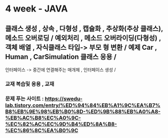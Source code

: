 # 4 week - JAVA
클래스 생성 , 상속 , 다형성 , 캡슐화 , 추상화(추상 클래스),메소드 오버로딩 /
예외처리 , 메소드 오버라이딩(다형성) , 객체 배열 , 자식클래스 타입-> 부모 형 변환 / 
예제 Car , Human , CarSimulation 클래스 응용 / 
------------------------------------------------------------------------------------
인터페이스 -> 중간에 연결해주는 매개체 , 인터페이스 생성 /
### 교재 복습및 응용 , 교재 
### 문제 푸는 사이트 : https://swedu-lab.tistory.com/entry/%ED%94%84%EB%A1%9C%EA%B7%B8%EB%9E%98%EB%B0%8D-%ED%9B%88%EB%A0%A8-%EB%AC%B8%EC%A0%9C-%EC%82%AC%EC%9D%B4%ED%8A%B8-%EC%86%8C%EA%B0%9C